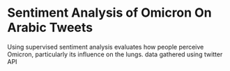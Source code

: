 # Sentiment Analysis of Omicron On Arabic Tweets
Using supervised sentiment analysis evaluates how people perceive Omicron, particularly its influence on the lungs.
data gathered using twitter API
